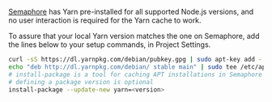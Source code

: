 [Semaphore](https://semaphoreci.com/) has Yarn pre-installed for all
supported Node.js versions, and no user interaction is required for the Yarn
cache to work.

To assure that your local Yarn version matches the one on Semaphore, add the
lines below to your setup commands, in Project Settings.

```sh
curl -sS https://dl.yarnpkg.com/debian/pubkey.gpg | sudo apt-key add -
echo "deb http://dl.yarnpkg.com/debian/ stable main" | sudo tee /etc/apt/sources.list.d/yarn.list
# install-package is a tool for caching APT installations in Semaphore
# defining a package version is optional
install-package --update-new yarn=<version>
```
